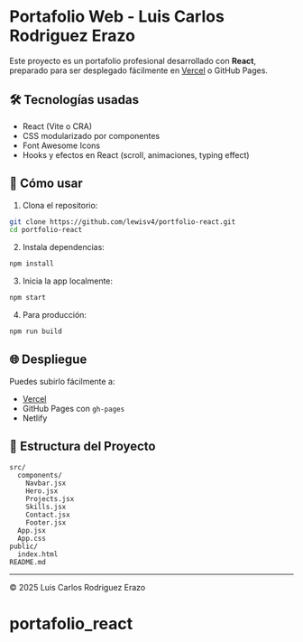 # Portafolio Web - Luis Carlos Rodriguez Erazo

Este proyecto es un portafolio profesional desarrollado con **React**, preparado para ser desplegado fácilmente en [Vercel](https://vercel.com) o GitHub Pages.

## 🛠 Tecnologías usadas

- React (Vite o CRA)
- CSS modularizado por componentes
- Font Awesome Icons
- Hooks y efectos en React (scroll, animaciones, typing effect)

## 🚀 Cómo usar

1. Clona el repositorio:

```bash
git clone https://github.com/lewisv4/portfolio-react.git
cd portfolio-react
```

2. Instala dependencias:

```bash
npm install
```

3. Inicia la app localmente:

```bash
npm start
```

4. Para producción:

```bash
npm run build
```

## 🌐 Despliegue

Puedes subirlo fácilmente a:
- [Vercel](https://vercel.com)
- GitHub Pages con `gh-pages`
- Netlify

## 📁 Estructura del Proyecto

```
src/
  components/
    Navbar.jsx
    Hero.jsx
    Projects.jsx
    Skills.jsx
    Contact.jsx
    Footer.jsx
  App.jsx
  App.css
public/
  index.html
README.md
```

---
© 2025 Luis Carlos Rodriguez Erazo
# portafolio_react

